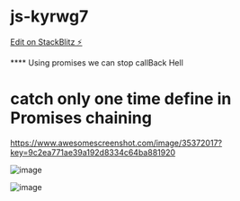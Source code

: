 # js-kyrwg7

[Edit on StackBlitz ⚡️](https://stackblitz.com/edit/js-kyrwg7)

\*\*\*\* Using promises we can stop callBack Hell

# catch only one time define in Promises chaining

https://www.awesomescreenshot.com/image/35372017?key=9c2ea771ae39a192d8334c64ba881920

![image](https://user-images.githubusercontent.com/99024438/207840180-f0c89888-72cb-4f9c-bd88-79a5f927cab9.png)


   ![image](https://user-images.githubusercontent.com/99024438/207844402-a9fa1bad-2ecd-4263-82fd-f36b31954da8.png)

